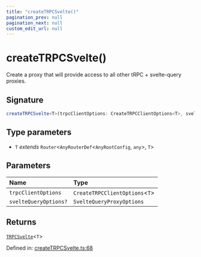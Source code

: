```yaml
---
title: "createTRPCSvelte()"
pagination_prev: null
pagination_next: null
custom_edit_url: null
---
```


# createTRPCSvelte()

Create a proxy that will provide access to all other tRPC + svelte-query proxies.

## Signature

```ts
createTRPCSvelte<T>(trpcClientOptions: CreateTRPCClientOptions<T>, svelteQueryOptions?: SvelteQueryProxyOptions): TRPCSvelte<T>;
```

## Type parameters

- `T` *extends* `Router`<`AnyRouterDef`<`AnyRootConfig`, `any`\>, `T`\>

## Parameters

| Name | Type |
| :------ | :------ |
| `trpcClientOptions` | `CreateTRPCClientOptions`<`T`\> |
| `svelteQueryOptions?` | `SvelteQueryProxyOptions` |

## Returns

[`TRPCSvelte`](../types/TRPCSvelte.md)<`T`\>

Defined in:  [createTRPCSvelte.ts:68](https://github.com/bevm0/trpc-svelte-toolbox/blob/1f94003/packages/trpc-svelte-query/src/createTRPCSvelte.ts#L68)
